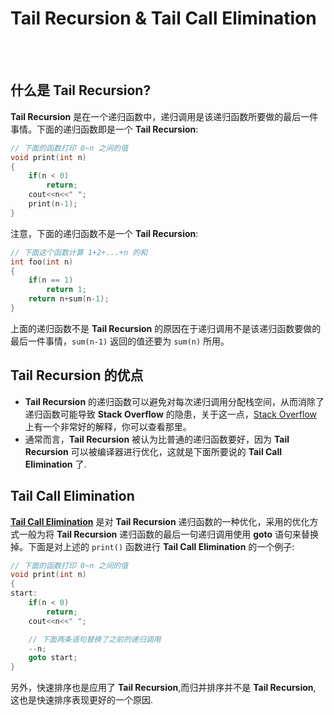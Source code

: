 # Tail Recursion & Tail Call Elimination            
<!--
2016-03-30 
--><br /><br />            
          
## 什么是 Tail Recursion?               
**Tail Recursion** 是在一个递归函数中，递归调用是该递归函数所要做的最后一件事情。下面的递归函数即是一个 **Tail Recursion**:     
        
```cpp
// 下面的函数打印 0~n 之间的值
void print(int n)
{
	if(n < 0)
		return;
	cout<<n<<" ";
	print(n-1);
}
```
注意，下面的递归函数不是一个 **Tail Recursion**:              
         
```cpp
// 下面这个函数计算 1+2+...+n 的和
int foo(int n)
{
	if(n == 1)
		return 1;
	return n+sum(n-1);
}
```
上面的递归函数不是 **Tail Recursion** 的原因在于递归调用不是该递归函数要做的最后一件事情，`sum(n-1)` 返回的值还要为 `sum(n)` 所用。             


## Tail Recursion 的优点
- **Tail Recursion** 的递归函数可以避免对每次递归调用分配栈空间，从而消除了递归函数可能导致 **Stack Overflow** 的隐患，关于这一点，[Stack Overflow](http://stackoverflow.com/questions/310974/what-is-tail-call-optimization) 上有一个非常好的解释，你可以查看那里。           
- 通常而言，**Tail Recursion** 被认为比普通的递归函数要好，因为 **Tail Recursion** 可以被编译器进行优化，这就是下面所要说的 **Tail Call Elimination** 了.           
       
## Tail Call Elimination                    
**[Tail Call Elimination](https://en.wikipedia.org/wiki/Tail_call)** 是对 **Tail Recursion** 递归函数的一种优化，采用的优化方式一般为将 **Tail Recursion** 递归函数的最后一句递归调用使用 **goto** 语句来替换掉。下面是对上述的 `print()` 函数进行 **Tail Call Elimination** 的一个例子:     
       
```cpp
// 下面的函数打印 0~n 之间的值            
void print(int n)
{
start:
	if(n < 0)
		return;
	cout<<n<<" ";

	// 下面两条语句替换了之前的递归调用
	--n;
	goto start;
}
```
另外，快速排序也是应用了 **Tail Recursion**,而归并排序并不是 **Tail Recursion**, 这也是快速排序表现更好的一个原因.                
